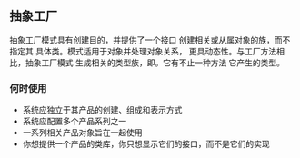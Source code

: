 ## 抽象工厂

抽象工厂模式具有创建目的，并提供了一个接口
创建相关或从属对象的族，而不指定其
具体类。模式适用于对象并处理对象关系，
更具动态性。与工厂方法相比，抽象工厂模式
生成相关的类型族，即。它有不止一种方法
它产生的类型。

### 何时使用

* 系统应独立于其产品的创建、组成和表示方式
* 系统应配置多个产品系列之一
* 一系列相关产品对象旨在一起使用
* 你想提供一个产品的类库，你只想显示它们的接口，而不是它们的实现